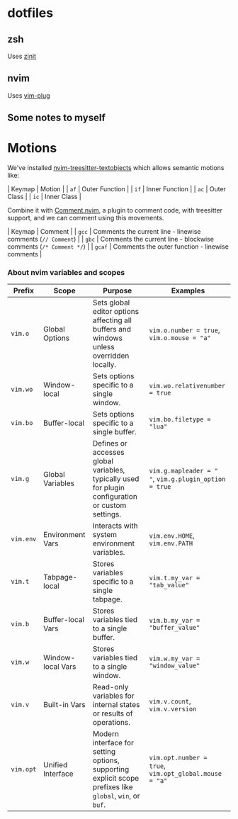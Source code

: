 # dotfiles

## zsh
Uses [zinit](https://github.com/zdharma-continuum/zinit?tab=readme-ov-file#zinit-wiki)

## nvim
Uses [vim-plug](https://github.com/junegunn/vim-plug)

## Some notes to myself

# Motions
We've installed [nvim-treesitter-textobjects](https://github.com/nvim-treesitter/nvim-treesitter-textobjects) which allows semantic motions like:

| Keymap   | Motion    |
| `af`     | Outer Function |
| `if`     | Inner Function |
| `ac`     | Outer Class    |
| `ic`     | Inner Class    |

Combine it with [Comment.nvim](https://github.com/numToStr/Comment.nvim), a plugin to comment code, with treesitter support, and we can comment using this movements.

| Keymap   | Comment                                                          |
| `gcc`    | Comments the current line - linewise comments (`// Comment`)     |
| `gbc`    | Comments the current line - blockwise comments (`/* Comment */`) |
| `gcaf`   | Comments the outer function - linewise comments                  |


### About nvim variables and scopes
| Prefix      | Scope            | Purpose                                    | Examples                                  |
|-------------|------------------|--------------------------------------------|------------------------------------------|
| `vim.o`     | Global Options   | Sets global editor options affecting all buffers and windows unless overridden locally. | `vim.o.number = true`, `vim.o.mouse = "a"` |
| `vim.wo`    | Window-local     | Sets options specific to a single window.  | `vim.wo.relativenumber = true`           |
| `vim.bo`    | Buffer-local     | Sets options specific to a single buffer.  | `vim.bo.filetype = "lua"`                |
| `vim.g`     | Global Variables | Defines or accesses global variables, typically used for plugin configuration or custom settings. | `vim.g.mapleader = " "`, `vim.g.plugin_option = true` |
| `vim.env`   | Environment Vars | Interacts with system environment variables. | `vim.env.HOME`, `vim.env.PATH`           |
| `vim.t`     | Tabpage-local    | Stores variables specific to a single tabpage. | `vim.t.my_var = "tab_value"`             |
| `vim.b`     | Buffer-local Vars| Stores variables tied to a single buffer.  | `vim.b.my_var = "buffer_value"`          |
| `vim.w`     | Window-local Vars| Stores variables tied to a single window.  | `vim.w.my_var = "window_value"`          |
| `vim.v`     | Built-in Vars    | Read-only variables for internal states or results of operations. | `vim.v.count`, `vim.v.version`           |
| `vim.opt`   | Unified Interface| Modern interface for setting options, supporting explicit scope prefixes like `global`, `win`, or `buf`. | `vim.opt.number = true`, `vim.opt_global.mouse = "a"` |

